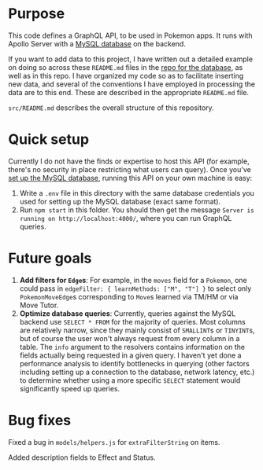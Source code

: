# Purpose

This code defines a GraphQL API, to be used in Pokemon apps. It runs with Apollo Server with a [MySQL database](https://github.com/GregLyons/poke-db) on the backend.

If you want to add data to this project, I have written out a detailed example on doing so across these `README.md` files in the [repo for the database](https://github.com/GregLyons/poke-db), as well as in this repo. I have organized my code so as to facilitate inserting new data, and several of the conventions I have employed in processing the data are to this end. These are described in the appropriate `README.md` file.

`src/README.md` describes the overall structure of this repository.

# Quick setup

Currently I do not have the finds or expertise to host this API (for example, there's no security in place restricting what users can query). Once you've [set up the MySQL database](https://github.com/GregLyons/poke-db), running this API on your own machine is easy:

1. Write a `.env` file in this directory with the same database credentials you used for setting up the MySQL database (exact same format).
2. Run `npm start` in this folder. You should then get the message `Server is running on http://localhost:4000/`, where you can run GraphQL queries.

# Future goals

1. **Add filters for `Edge`s**: For example, in the `moves` field for a `Pokemon`, one could pass in `edgeFilter: { learnMethods: ["M", "T"] }` to select only `PokemonMoveEdge`s corresponding to `Move`s learned via TM/HM or via Move Tutor.
2. **Optimize database queries**: Currently, queries against the MySQL backend use `SELECT * FROM` for the majority of queries. Most columns are relatively narrow, since they mainly consist of `SMALLINT`s or `TINYINT`s, but of course the user won't always request from every column in a table. The `info` argument to the resolvers contains information on the fields actually being requested in a given query. I haven't yet done a performance analysis to identify bottlenecks in querying (other factors including setting up a connection to the database, network latency, etc.) to determine whether using a more specific `SELECT` statement would significantly speed up queries.

# Bug fixes

Fixed a bug in `models/helpers.js` for `extraFilterString` on items. 

Added description fields to Effect and Status.